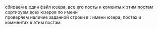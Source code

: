 сбираем в один файл юзера, все его посты и коменты к этим постам  
сортируем всех юзеров по имени  
проверяем наличие заданной строки в : имени юзера, постах и комментах к этим постам
